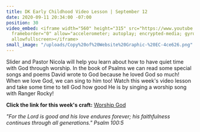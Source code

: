 ```yaml
---
title: DK Early Childhood Video Lesson | September 12
date: 2020-09-11 20:34:00 -07:00
position: 30
video_embed: <iframe width="560" height="315" src="https://www.youtube.com/embed/4yBXc2Su7GI"
  frameborder="0" allow="accelerometer; autoplay; encrypted-media; gyroscope; picture-in-picture"
  allowfullscreen></iframe>
small_image: "/uploads/Copy%20of%20Website%20Graphic-%20EC-4ce626.png"
---
```


Slider and Pastor Nicola will help you learn about how to have quiet time with God through worship. In the book of Psalms we can read some special songs and poems David wrote to God because he loved God so much! When we love God, we can sing to him too! Watch this week's video lesson and take some time to tell God how good He is by singing a worship song with Ranger Rocky!

**Click the link for this week's craft:**
[Worship God](https://drive.google.com/file/d/14ut2rBEmv1m-JcHsNcne6RYd2uCCT_2q/view?usp=sharing)

*"For the Lord is good and his love endures forever; his faithfulness continues through all generations." Psalm 100:5*